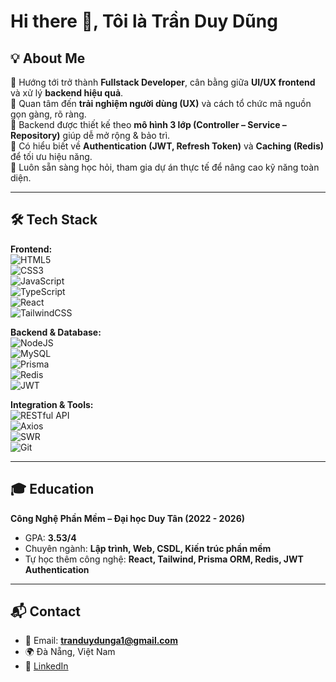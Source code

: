 # Hi there 👋, Tôi là Trần Duy Dũng  

## 💡 About Me  
🎯 Hướng tới trở thành **Fullstack Developer**, cân bằng giữa **UI/UX frontend** và xử lý **backend hiệu quả**.  
🔹 Quan tâm đến **trải nghiệm người dùng (UX)** và cách tổ chức mã nguồn gọn gàng, rõ ràng.  
🔹 Backend được thiết kế theo **mô hình 3 lớp (Controller – Service – Repository)** giúp dễ mở rộng & bảo trì.  
🔹 Có hiểu biết về **Authentication (JWT, Refresh Token)** và **Caching (Redis)** để tối ưu hiệu năng.  
🔹 Luôn sẵn sàng học hỏi, tham gia dự án thực tế để nâng cao kỹ năng toàn diện.  

---

## 🛠 Tech Stack  

**Frontend:**  
![HTML5](https://img.shields.io/badge/HTML5-E34F26?style=for-the-badge&logo=html5&logoColor=white)  
![CSS3](https://img.shields.io/badge/CSS3-1572B6?style=for-the-badge&logo=css3&logoColor=white)  
![JavaScript](https://img.shields.io/badge/JavaScript-F7DF1E?style=for-the-badge&logo=javascript&logoColor=black)  
![TypeScript](https://img.shields.io/badge/TypeScript-007ACC?style=for-the-badge&logo=typescript&logoColor=white)  
![React](https://img.shields.io/badge/React-20232A?style=for-the-badge&logo=react&logoColor=61DAFB)  
![TailwindCSS](https://img.shields.io/badge/Tailwind_CSS-38B2AC?style=for-the-badge&logo=tailwind-css&logoColor=white)  

**Backend & Database:**  
![NodeJS](https://img.shields.io/badge/Node.js-339933?style=for-the-badge&logo=node-dot-js&logoColor=white)  
![MySQL](https://img.shields.io/badge/MySQL-4479A1?style=for-the-badge&logo=mysql&logoColor=white)  
![Prisma](https://img.shields.io/badge/Prisma-2D3748?style=for-the-badge&logo=prisma&logoColor=white)  
![Redis](https://img.shields.io/badge/Redis-DC382D?style=for-the-badge&logo=redis&logoColor=white)  
![JWT](https://img.shields.io/badge/JWT_Auth-000000?style=for-the-badge&logo=jsonwebtokens&logoColor=white)  

**Integration & Tools:**  
![RESTful API](https://img.shields.io/badge/RESTful%20API-005571?style=for-the-badge&logo=fastapi&logoColor=white)  
![Axios](https://img.shields.io/badge/Axios-671ddf?style=for-the-badge&logo=axios&logoColor=white)  
![SWR](https://img.shields.io/badge/SWR-000000?style=for-the-badge&logo=vercel&logoColor=white)  
![Git](https://img.shields.io/badge/Git-F05032?style=for-the-badge&logo=git&logoColor=white)  

---

## 🎓 Education  
**Công Nghệ Phần Mềm – Đại học Duy Tân (2022 - 2026)**  
- GPA: **3.53/4**  
- Chuyên ngành: **Lập trình, Web, CSDL, Kiến trúc phần mềm**  
- Tự học thêm công nghệ: **React, Tailwind, Prisma ORM, Redis, JWT Authentication**  

---

## 📬 Contact  
- 📧 Email: **tranduydunga1@gmail.com**  
- 🌍 Đà Nẵng, Việt Nam  
- 🔗 [LinkedIn](https://www.linkedin.com/in/your-linkedin)

